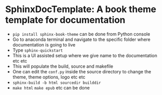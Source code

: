 # SphinxDocTemplate: A book theme template for documentation
- `pip install sphinx-book-theme` can be done from Python console
- Go to anaconda terminal and navigate to the specific folder where documentation is going to live
- Type `sphinx-quickstart`
- This is a UI assisted setup where we give name to the documentation etc etc
- This will populate the build, source and makefile
- One can edit the `conf.py` inside the source directory to change the theme, theme options, logo etc etc
- `sphinx-build -b html sourcedir builddir`
- `make html` `make epub` etc can be done
